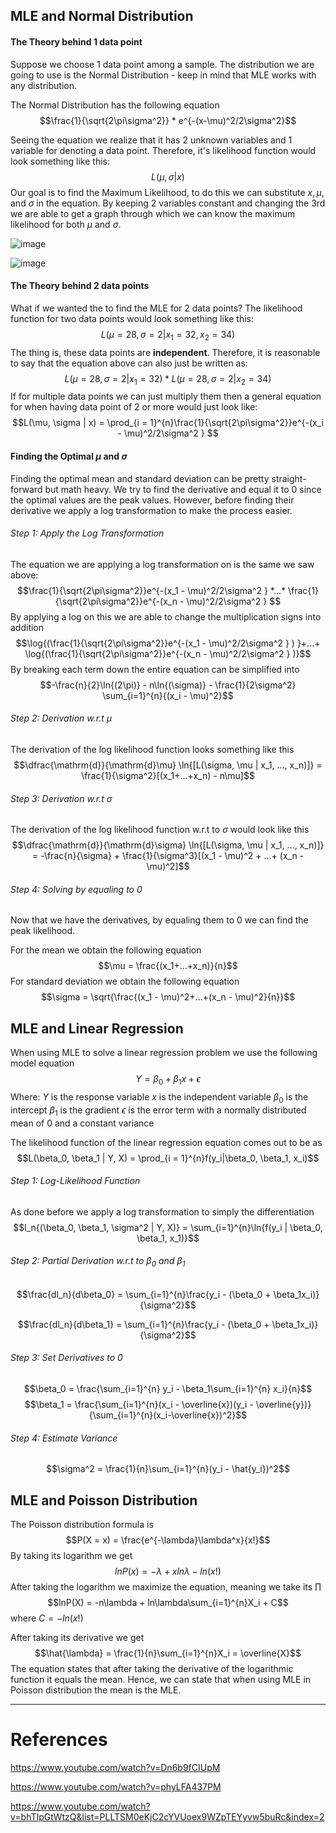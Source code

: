 ## MLE and Normal Distribution 

#### The Theory behind 1 data point 

Suppose we choose 1 data point among a sample. The distribution we are going to use is the Normal Distribution - keep in mind that MLE works with any distribution. 

The Normal Distribution has the following equation 
$$\frac{1}{\sqrt{2\pi\sigma^2}} * e^{-(x-\mu)^2/2\sigma^2}$$

Seeing the equation we realize that it has 2 unknown variables and 1 variable for denoting a data point. Therefore, it's likelihood function would look something like this: 
$$L(\mu, \sigma | x)$$
Our goal is to find the Maximum Likelihood, to do this we can substitute $x, \mu,$ and $\sigma$ in the equation. By keeping 2 variables constant and changing the 3rd we are able to get a graph through which we can know the maximum likelihood for both $\mu$ and $\sigma$. 

![image](https://github.com/vijdaancoding/statistical-machine-learning/assets/131896316/fb5ea852-504e-4362-9437-16263aa35b94)


![image](https://github.com/vijdaancoding/statistical-machine-learning/assets/131896316/5b25e829-ecc5-499d-881d-bd483a6c7c49)


#### The Theory behind 2 data points 

What if we wanted the to find the MLE for 2 data points? The likelihood function for two data points would look something like this: 
$$L(\mu = 28, \sigma = 2 | x_1 = 32, x_2 = 34)$$
The thing is, these data points are **independent**. Therefore, it is reasonable to say that the equation above can also just be written as: 
$$L(\mu = 28, \sigma = 2 | x_1 = 32) * L(\mu = 28, \sigma = 2 | x_2 = 34)$$
If for multiple data points we can just multiply them then a general equation for when having data point of 2 or more would just look like: 
$$L(\mu, \sigma | x) = \prod_{i = 1}^{n}\frac{1}{\sqrt{2\pi\sigma^2}}e^{-(x_i - \mu)^2/2\sigma^2 } $$
#### Finding the Optimal $\mu$ and $\sigma$

Finding the optimal mean and standard deviation can be pretty straight-forward but math heavy. We try to find the derivative and equal it to 0 since the optimal values are the peak values. However, before finding their derivative we apply a log transformation to make the process easier. 

###### Step 1: Apply the Log Transformation 

The equation we are applying a log transformation on is the same we saw above: 
$$\frac{1}{\sqrt{2\pi\sigma^2}}e^{-(x_1 - \mu)^2/2\sigma^2 }   *...* \frac{1}{\sqrt{2\pi\sigma^2}}e^{-(x_n - \mu)^2/2\sigma^2 } $$
By applying a log on this we are able to change the multiplication signs into addition
$$\log{(\frac{1}{\sqrt{2\pi\sigma^2}}e^{-(x_1 - \mu)^2/2\sigma^2 } )  }+...+ \log{(\frac{1}{\sqrt{2\pi\sigma^2}}e^{-(x_n - \mu)^2/2\sigma^2 } )}$$
By breaking each term down the entire equation can be simplified into 
$$-\frac{n}{2}\ln{(2\pi)} - n\ln{(\sigma)} - \frac{1}{2\sigma^2} \sum_{i=1}^{n}{(x_i - \mu)^2}$$
###### Step 2: Derivation w.r.t $\mu$

The derivation of the log likelihood function looks something like this 
$$\dfrac{\mathrm{d}}{\mathrm{d}\mu} \ln{[L(\sigma, \mu | x_1, ..., x_n)]} = \frac{1}{\sigma^2}[(x_1+...+x_n) - n\mu]$$
###### Step 3: Derivation w.r.t $\sigma$

The derivation of the log likelihood function w.r.t to $\sigma$ would look like this 
$$\dfrac{\mathrm{d}}{\mathrm{d}\sigma} \ln{[L(\sigma, \mu | x_1, ..., x_n)]} = -\frac{n}{\sigma} + \frac{1}{\sigma^3}[(x_1 - \mu)^2 + ...+ (x_n - \mu)^2]$$
###### Step 4: Solving by equaling to 0

Now that we have the derivatives, by equaling them to 0 we can find the peak likelihood. 

For the mean we obtain the following equation
$$\mu = \frac{(x_1+...+x_n)}{n}$$
For standard deviation we obtain the following equation 
$$\sigma = \sqrt{\frac{(x_1 - \mu)^2+...+(x_n - \mu)^2}{n}}$$

## MLE and Linear Regression 

When using MLE to solve a linear regression problem we use the following model equation 
$$Y = \beta_0 + \beta_1x + \epsilon$$
Where: 
$Y$ is the response variable 
$x$ is the independent variable 
$\beta_0$ is the intercept 
$\beta_1$ is the gradient 
$\epsilon$ is the error term with a normally distributed mean of 0 and a constant variance 

The likelihood function of the linear regression equation comes out to be as 
$$L(\beta_0, \beta_1 | Y, X) = \prod_{i = 1}^{n}f(y_i|\beta_0, \beta_1, x_i)$$
###### Step 1: Log-Likelihood Function 

As done before we apply a log transformation to simply the differentiation 
$$l_n{(\beta_0, \beta_1, \sigma^2 | Y, X)} = \sum_{i=1}^{n}\ln{f(y_i | \beta_0, \beta_1, x_1)}$$
###### Step 2: Partial Derivation w.r.t to $\beta_0$ and $\beta_1$
$$\frac{dl_n}{d\beta_0} = \sum_{i=1}^{n}\frac{y_i - (\beta_0 + \beta_1x_i)}{\sigma^2}$$

$$\frac{dl_n}{d\beta_1} = \sum_{i=1}^{n}\frac{y_i - (\beta_0 + \beta_1x_i)}{\sigma^2}$$
###### Step 3: Set Derivatives to 0
$$\beta_0 = \frac{\sum_{i=1}^{n} y_i - \beta_1\sum_{i=1}^{n} x_i}{n}$$
$$\beta_1 = \frac{\sum_{i=1}^{n}(x_i - \overline{x})(y_i - \overline{y})}{\sum_{i=1}^{n}(x_i-\overline{x})^2}$$
###### Step 4: Estimate Variance 
$$\sigma^2 = \frac{1}{n}\sum_{i=1}^{n}(y_i - \hat{y_i})^2$$

## MLE and Poisson Distribution 

The Poisson distribution formula is 
$$P(X = x) = \frac{e^{-\lambda}\lambda^x}{x!}$$
By taking its logarithm we get 
$$ln{P(x)} = -\lambda + x ln\lambda - ln(x!)$$
After taking the logarithm we maximize the equation, meaning we take its $\prod$ 
$$lnP(X) = -n\lambda + ln\lambda\sum_{i=1}^{n}X_i + C$$
where $C = -ln(x!)$

After taking its derivative we get
$$\hat{\lambda} = \frac{1}{n}\sum_{i=1}^{n}X_i = \overline{X}$$
The equation states that after taking the derivative of the logarithmic function it equals the mean. Hence, we can state that when using MLE in Poisson distribution the mean is the MLE. 

-- -- 
# References 

https://www.youtube.com/watch?v=Dn6b9fCIUpM

https://www.youtube.com/watch?v=phyLFA437PM

https://www.youtube.com/watch?v=bhTIpGtWtzQ&list=PLLTSM0eKjC2cYVUoex9WZpTEYyvw5buRc&index=2

